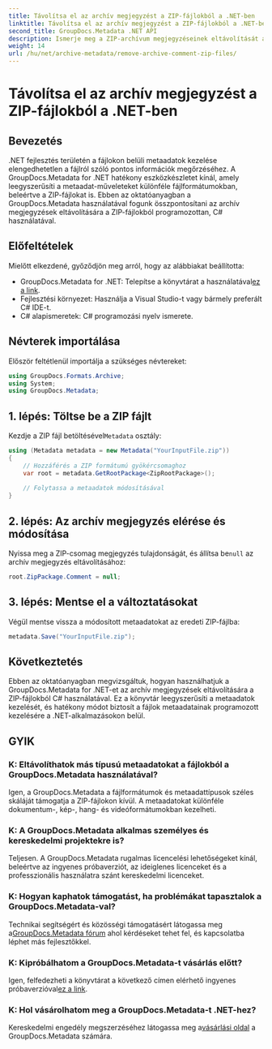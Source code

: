 ```yaml
---
title: Távolítsa el az archív megjegyzést a ZIP-fájlokból a .NET-ben
linktitle: Távolítsa el az archív megjegyzést a ZIP-fájlokból a .NET-ben
second_title: GroupDocs.Metadata .NET API
description: Ismerje meg a ZIP-archívum megjegyzéseinek eltávolítását a GroupDocs.Metadata for .NET használatával. Javítsa metaadatkezelési készségeit.
weight: 14
url: /hu/net/archive-metadata/remove-archive-comment-zip-files/
---
```


# Távolítsa el az archív megjegyzést a ZIP-fájlokból a .NET-ben

## Bevezetés
.NET fejlesztés területén a fájlokon belüli metaadatok kezelése elengedhetetlen a fájlról szóló pontos információk megőrzéséhez. A GroupDocs.Metadata for .NET hatékony eszközkészletet kínál, amely leegyszerűsíti a metaadat-műveleteket különféle fájlformátumokban, beleértve a ZIP-fájlokat is. Ebben az oktatóanyagban a GroupDocs.Metadata használatával fogunk összpontosítani az archív megjegyzések eltávolítására a ZIP-fájlokból programozottan, C# használatával. 
## Előfeltételek
Mielőtt elkezdené, győződjön meg arról, hogy az alábbiakat beállította:
-  GroupDocs.Metadata for .NET: Telepítse a könyvtárat a használatával[ez a link](https://releases.groupdocs.com/metadata/net/).
- Fejlesztési környezet: Használja a Visual Studio-t vagy bármely preferált C# IDE-t.
- C# alapismeretek: C# programozási nyelv ismerete.

## Névterek importálása
Először feltétlenül importálja a szükséges névtereket:
```csharp
using GroupDocs.Formats.Archive;
using System;
using GroupDocs.Metadata;
```

## 1. lépés: Töltse be a ZIP fájlt
 Kezdje a ZIP fájl betöltésével`Metadata` osztály:
```csharp
using (Metadata metadata = new Metadata("YourInputFile.zip"))
{
    // Hozzáférés a ZIP formátumú gyökércsomaghoz
    var root = metadata.GetRootPackage<ZipRootPackage>();
    
    // Folytassa a metaadatok módosításával
}
```
## 2. lépés: Az archív megjegyzés elérése és módosítása
Nyissa meg a ZIP-csomag megjegyzés tulajdonságát, és állítsa be`null` az archív megjegyzés eltávolításához:
```csharp
root.ZipPackage.Comment = null;
```
## 3. lépés: Mentse el a változtatásokat
Végül mentse vissza a módosított metaadatokat az eredeti ZIP-fájlba:
```csharp
metadata.Save("YourInputFile.zip");
```

## Következtetés
Ebben az oktatóanyagban megvizsgáltuk, hogyan használhatjuk a GroupDocs.Metadata for .NET-et az archív megjegyzések eltávolítására a ZIP-fájlokból C# használatával. Ez a könyvtár leegyszerűsíti a metaadatok kezelését, és hatékony módot biztosít a fájlok metaadatainak programozott kezelésére a .NET-alkalmazásokon belül.

## GYIK
### K: Eltávolíthatok más típusú metaadatokat a fájlokból a GroupDocs.Metadata használatával?
Igen, a GroupDocs.Metadata a fájlformátumok és metaadattípusok széles skáláját támogatja a ZIP-fájlokon kívül. A metaadatokat különféle dokumentum-, kép-, hang- és videóformátumokban kezelheti.
### K: A GroupDocs.Metadata alkalmas személyes és kereskedelmi projektekre is?
Teljesen. A GroupDocs.Metadata rugalmas licencelési lehetőségeket kínál, beleértve az ingyenes próbaverziót, az ideiglenes licenceket és a professzionális használatra szánt kereskedelmi licenceket.
### K: Hogyan kaphatok támogatást, ha problémákat tapasztalok a GroupDocs.Metadata-val?
 Technikai segítségért és közösségi támogatásért látogassa meg a[GroupDocs.Metadata fórum](https://forum.groupdocs.com/c/metadata/14) ahol kérdéseket tehet fel, és kapcsolatba léphet más fejlesztőkkel.
### K: Kipróbálhatom a GroupDocs.Metadata-t vásárlás előtt?
 Igen, felfedezheti a könyvtárat a következő címen elérhető ingyenes próbaverzióval[ez a link](https://releases.groupdocs.com/).
### K: Hol vásárolhatom meg a GroupDocs.Metadata-t .NET-hez?
 Kereskedelmi engedély megszerzéséhez látogassa meg a[vásárlási oldal](https://purchase.groupdocs.com/buy) a GroupDocs.Metadata számára.